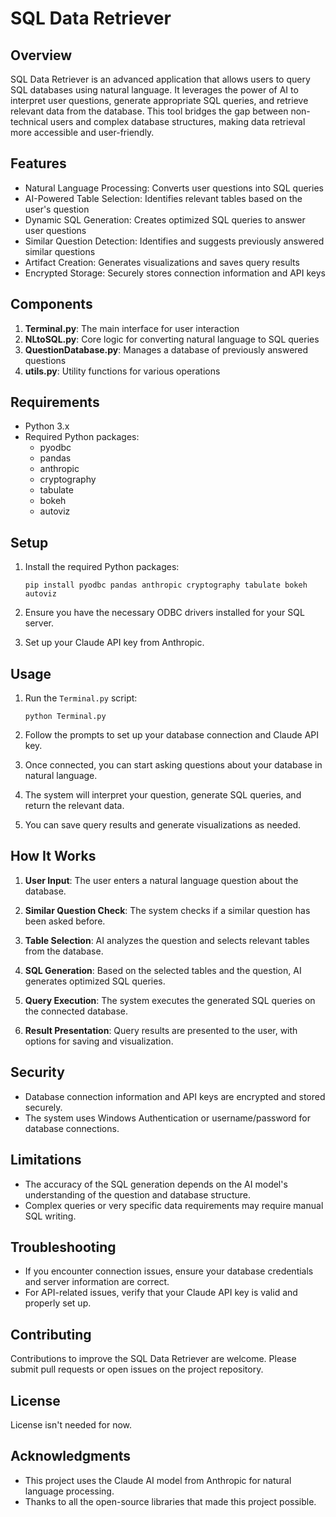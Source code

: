 # SQL Data Retriever

## Overview

SQL Data Retriever is an advanced application that allows users to query SQL databases using natural language. It leverages the power of AI to interpret user questions, generate appropriate SQL queries, and retrieve relevant data from the database. This tool bridges the gap between non-technical users and complex database structures, making data retrieval more accessible and user-friendly.

## Features

- Natural Language Processing: Converts user questions into SQL queries
- AI-Powered Table Selection: Identifies relevant tables based on the user's question
- Dynamic SQL Generation: Creates optimized SQL queries to answer user questions
- Similar Question Detection: Identifies and suggests previously answered similar questions
- Artifact Creation: Generates visualizations and saves query results
- Encrypted Storage: Securely stores connection information and API keys

## Components

1. **Terminal.py**: The main interface for user interaction
2. **NLtoSQL.py**: Core logic for converting natural language to SQL queries
3. **QuestionDatabase.py**: Manages a database of previously answered questions
4. **utils.py**: Utility functions for various operations

## Requirements

- Python 3.x
- Required Python packages: 
  - pyodbc
  - pandas
  - anthropic
  - cryptography
  - tabulate
  - bokeh
  - autoviz

## Setup

1. Install the required Python packages:
   ```
   pip install pyodbc pandas anthropic cryptography tabulate bokeh autoviz
   ```

2. Ensure you have the necessary ODBC drivers installed for your SQL server.

3. Set up your Claude API key from Anthropic.

## Usage

1. Run the `Terminal.py` script:
   ```
   python Terminal.py
   ```

2. Follow the prompts to set up your database connection and Claude API key.

3. Once connected, you can start asking questions about your database in natural language.

4. The system will interpret your question, generate SQL queries, and return the relevant data.

5. You can save query results and generate visualizations as needed.

## How It Works

1. **User Input**: The user enters a natural language question about the database.

2. **Similar Question Check**: The system checks if a similar question has been asked before.

3. **Table Selection**: AI analyzes the question and selects relevant tables from the database.

4. **SQL Generation**: Based on the selected tables and the question, AI generates optimized SQL queries.

5. **Query Execution**: The system executes the generated SQL queries on the connected database.

6. **Result Presentation**: Query results are presented to the user, with options for saving and visualization.

## Security

- Database connection information and API keys are encrypted and stored securely.
- The system uses Windows Authentication or username/password for database connections.

## Limitations

- The accuracy of the SQL generation depends on the AI model's understanding of the question and database structure.
- Complex queries or very specific data requirements may require manual SQL writing.

## Troubleshooting

- If you encounter connection issues, ensure your database credentials and server information are correct.
- For API-related issues, verify that your Claude API key is valid and properly set up.

## Contributing

Contributions to improve the SQL Data Retriever are welcome. Please submit pull requests or open issues on the project repository.

## License

License isn't needed for now.

## Acknowledgments

- This project uses the Claude AI model from Anthropic for natural language processing.
- Thanks to all the open-source libraries that made this project possible.
